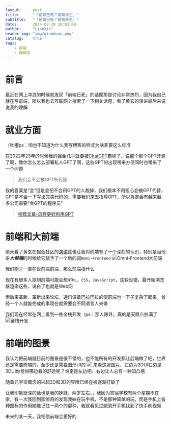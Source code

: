 ```yaml
---
layout:     post
title:      "「前端已死？前端永生」"
subtitle:   "「前端已死？前端永生」"
date:       2024-02-20 10:03:00
author:     "LineXic"
header-img: "img/qianduan.png"
catalog:    true
tags:
    - 前端
    - 碎碎念
---
```


# 前言

最近在网上冲浪的时候就发现「前端已死」的话题那是讨论非常热烈，因为我自己就在写前端，所以我也去互联网上搜索了一下相关话题，看了黄玄的演讲最后来说说我的理解

# 就业方面

（吐槽ps：咱也不知道为什么我写博客的样式为啥非要这么标准

在2022年23年的时候我的掘金几乎就要被[ChatGPT](https://chat.openai.com/)霸榜了，说那个那个GPT开源了啊，教你怎么怎么部署私人GPT了啊，这些GPT的出现带来方便同时也带来了一个问题

> 我们会不会被GPT所代替

我的答案是“会”但是会把不会用GPT的人裁掉，我们根本不用担心会被GPT代替，GPT是不会一下写出完美代码的，需要我们来去指导GPT，所以肯定会有越来越多公司需要“会GPT的程序员”

> [推荐文章-怎样更好利用GPT](https://www.zhihu.com/question/605988504?utm_id=0)

# 前端和大前端

前天看了黄玄在掘金社区的[演讲](https://b23.tv/DWYkBTC)这也让我对前端有了一个深刻的认识，特别是当他讲***大前端***的时候给它赋予了一个新的词`Omni-Frontend`
![Omni-Frontend大前端](https://s11.ax1x.com/2024/02/20/pFY0854.png)

我们刚才一直在说前端前端，那么前端指什么

现在有很多人提到前端可能会想`HTML`，`CSS`，`JavaScript`，这些没错，最开始浏览器渲染这些，说白了也就是Web网

但后来革新，革新出来论坛，通讯设备巴拉巴拉的使前端也一下子复杂了起来，曾经一个人就能完成的事现在就需要会不同语言人来做

我们现在经常在网上看到一些全栈开发（ps：那人除外，真的是天赋点拉满了
![全栈开发](https://pic1.zhimg.com/80/v2-a6eabbcbc5fef709daaf0c56011b1134_1440w.jpg)

# 前端的图景

我认为把前端就目前的图景是很不错的，也不能所有的开发都让后端做了吧，世界还是需要前端的，至少还是需要图形UI的
![](https://s11.ax1x.com/2024/02/20/pFY0t2R.png)
来看这张图片，左边为2DUI右边是3DUI你觉得哪边看的舒适呢？肯定是左边吧，右边让人总有一种凹凸感

随着元宇宙概念的兴起2D和3D的界限已经在被逐渐打破了

让我印象挺深的话也是我的妹妹，两岁左右，，我因为寄宿学校有两个星期不在家，有一次我回到家惊奇的发现我妹在玩手机，不是那种简单的玩，而是手机上各种图标的作用她能记住一两个的那种，我就看见过她划开手机找到了快手刷视频

未来的某一天，我相信前端会更好的
